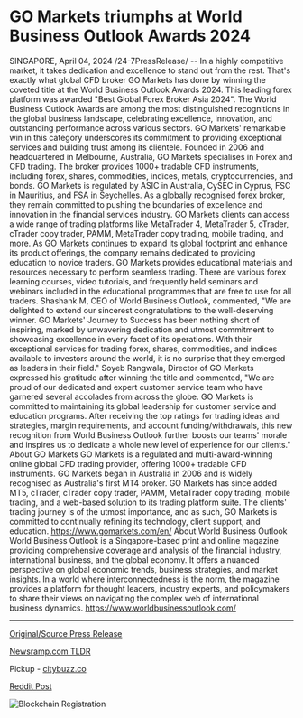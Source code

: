 # GO Markets triumphs at World Business Outlook Awards 2024

SINGAPORE, April 04, 2024 /24-7PressRelease/ -- In a highly competitive market, it takes dedication and excellence to stand out from the rest. That's exactly what global CFD broker GO Markets has done by winning the coveted title at the World Business Outlook Awards 2024. This leading forex platform was awarded "Best Global Forex Broker Asia 2024".  The World Business Outlook Awards are among the most distinguished recognitions in the global business landscape, celebrating excellence, innovation, and outstanding performance across various sectors. GO Markets' remarkable win in this category underscores its commitment to providing exceptional services and building trust among its clientele.  Founded in 2006 and headquartered in Melbourne, Australia, GO Markets specialises in Forex and CFD trading. The broker provides 1000+ tradable CFD instruments, including forex, shares, commodities, indices, metals, cryptocurrencies, and bonds. GO Markets is regulated by ASIC in Australia, CySEC in Cyprus, FSC in Mauritius, and FSA in Seychelles. As a globally recognised forex broker, they remain committed to pushing the boundaries of excellence and innovation in the financial services industry. GO Markets clients can access a wide range of trading platforms like MetaTrader 4, MetaTrader 5, cTrader, cTrader copy trader, PAMM, MetaTrader copy trading, mobile trading, and more.  As GO Markets continues to expand its global footprint and enhance its product offerings, the company remains dedicated to providing education to novice traders. GO Markets provides educational materials and resources necessary to perform seamless trading. There are various forex learning courses, video tutorials, and frequently held seminars and webinars included in the educational programmes that are free to use for all traders.  Shashank M, CEO of World Business Outlook, commented, "We are delighted to extend our sincerest congratulations to the well-deserving winner. GO Markets' Journey to Success has been nothing short of inspiring, marked by unwavering dedication and utmost commitment to showcasing excellence in every facet of its operations. With their exceptional services for trading forex, shares, commodities, and indices available to investors around the world, it is no surprise that they emerged as leaders in their field."  Soyeb Rangwala, Director of GO Markets expressed his gratitude after winning the title and commented, "We are proud of our dedicated and expert customer service team who have garnered several accolades from across the globe. GO Markets is committed to maintaining its global leadership for customer service and education programs. After receiving the top ratings for trading ideas and strategies, margin requirements, and account funding/withdrawals, this new recognition from World Business Outlook further boosts our teams' morale and inspires us to dedicate a whole new level of experience for our clients."  About GO Markets GO Markets is a regulated and multi-award-winning online global CFD trading provider, offering 1000+ tradable CFD instruments. GO Markets began in Australia in 2006 and is widely recognised as Australia's first MT4 broker. GO Markets has since added MT5, cTrader, cTrader copy trader, PAMM, MetaTrader copy trading, mobile trading, and a web-based solution to its trading platform suite. The clients' trading journey is of the utmost importance, and as such, GO Markets is committed to continually refining its technology, client support, and education.  https://www.gomarkets.com/en/  About World Business Outlook World Business Outlook is a Singapore-based print and online magazine providing comprehensive coverage and analysis of the financial industry, international business, and the global economy. It offers a nuanced perspective on global economic trends, business strategies, and market insights. In a world where interconnectedness is the norm, the magazine provides a platform for thought leaders, industry experts, and policymakers to share their views on navigating the complex web of international business dynamics.  https://www.worldbusinessoutlook.com/ 

---

[Original/Source Press Release](https://www.24-7pressrelease.com/press-release/509746/go-markets-triumphs-at-world-business-outlook-awards-2024)
                    

[Newsramp.com TLDR](https://newsramp.com/curated-news/go-markets-named-best-global-forex-broker-asia-2024/ecc5d33a40ceb64d980233cc07fbf0e0) 


Pickup - [citybuzz.co](https://citybuzz.co/2024/04/04/go-markets-crowned-best-global-forex-broker-asia-2024-at-world-business-outlook-awards)
 



[Reddit Post](https://www.reddit.com/r/Business_NewsRamp/comments/1bvsnou/go_markets_named_best_global_forex_broker_asia/) 



![Blockchain Registration](https://cdn.newsramp.app/24-7PressRelease/qrcode/244/4/bendMxr0.webp)